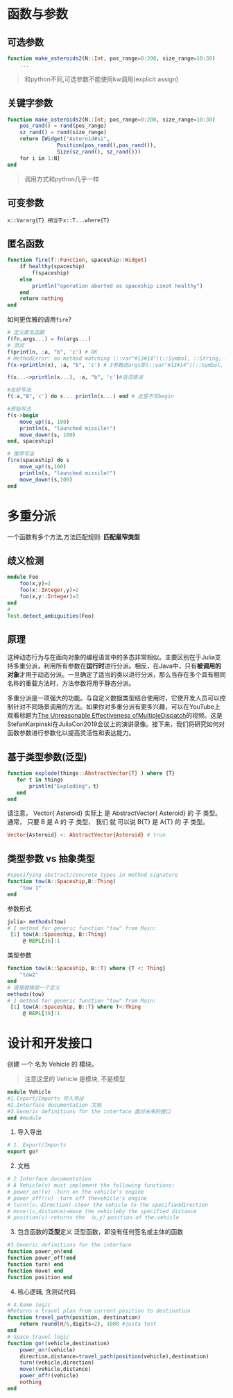 # 函数与参数
## 可选参数
```julia
function make_asteroids2(N::Int, pos_range=0:200, size_range=10:30)
	...
```
>和python不同,可选参数不能使用kw调用(explicit assign)

## 关键字参数
```julia
function make_asteroids2(N::Int; pos_range=0:200, size_range=10:30)
	pos_rand() = rand(pos_range)
	sz_rand() = rand(size_range)
	return [Widget("Asteroid#si",
				Position(pos_rand(),pos_rand()),
				Size(sz_rand(), sz_rand()))
	for i in 1:N]
end
```
>调用方式和python几乎一样
## 可变参数
`x::Vararg{T} 相当于x::T...where{T}`
## 匿名函数
```julia
function fire(f::Function, spaceship::Widget)
	if healthy(spaceship)
		f(spaceship)
	else
		println("operation aborted as spaceship isnot healthy")
	end
	return nothing
end
```
如何更优雅的调用`fire`?
```julia
# 定义匿名函数
f(fn,args...) = fn(args...)
# 测试
f(println, :a, "b", 'c') # OK
# MethodError: no method matching (::var"#13#14")(::Symbol, ::String, ::Char)
f(x->println(x), :a, "b", 'c') # 3参数进args即(::var"#13#14")(::Symbol, ::String, ::Char)

f(x...->println(x...), :a, "b", 'c')#语法错误

#友好写法
f(:a,"B",'c') do s... println(s...) end # 这里不写begin

#原始写法
f(s->begin
	move_up!(s, 100)
	println(s, "launched missile!")
	move_down!(s, 100)
end, spaceship)

# 推荐写法
fire(spaceship) do s
	move_up!(s,100)
	println(s, "launched missile!")
	move_down!(s,100)
end
```
# 多重分派

一个函数有多个方法,方法匹配规则:
**匹配最窄类型**

## 歧义检测
```julia
module Foo
	foo(x,y)=1
	foo(x::Integer,y)=2
	foo(x,y::Integer)=3
end
#
Test.detect_ambiguities(Foo)
```
## 原理
这种动态行为与在面向对象的编程语言中的多态非常相似。主要区别在于Julia支持多重分派，利用所有参数在**运行时**进行分派。相反，在Java中，只有**被调用的对象**才用于动态分派。一旦确定了适当的类以进行分派，那么当存在多个具有相同名称的重载方法时，方法参数将用于静态分派。

多重分派是一项强大的功能。与自定义数据类型结合使用时，它使开发人员可以控制针对不同场景调用的方法。如果你对多重分派有更多兴趣，可以在YouTube上观看标题为[The Unreasonable Effectiveness ofMultipleDispatch](https://www.youtube.com/watch?v=kc9HwsxE1OY)的视频。这是StefanKarpinski在JuliaCon2019会议上的演讲录像。接下来，我们将研究如何对函数参数进行参数化以提高灵活性和表达能力。

## 基于类型参数(泛型)
 ```julia
function explode(things::AbstractVector{T} ) where {T}
	for t in things
		println("Exploding"，t）
	end
end
```

请注意， Vector{ Asteroid} 实际上 是 AbstractVector{ Asteroid} 的 子 类型。 通常， 只要 B 是 A 的 子 类型， 我们 就 可以说 B{T} 是 A{T} 的 子 类型。
```julia
Vector{Asteroid} <: AbstractVector{Asteroid} # true
```
## 类型参数 vs 抽象类型
```julia
#specifying abstract/concrete types in method signature
function tow(A::Spaceship,B::Thing)
	"tow 1"
end
```
参数形式
```julia
julia> methods(tow)
# 1 method for generic function "tow" from Main:
 [1] tow(A::Spaceship, B::Thing)
     @ REPL[36]:1
```
类型参数
```julia
function tow(A::Spaceship, B::T) where {T <: Thing}
	"tow2"
end
# 直接替换前一个定义
methods(tow)
# 1 method for generic function "tow" from Main:
 [1] tow(A::Spaceship, B::T) where T<:Thing
     @ REPL[38]:1
```
# 设计和开发接口

创建 一个 名为 Vehicle 的 模块。
> 注意这里的 Vehicle 是模块, 不是模型

```julia
module Vehicle
#1.Export/Imports 导入导出
#2.Interface documentation 文档
#3.Generic definitions for the interface 面对未来的接口
end #module
```
1. 导入导出
```julia
# 1. Export/Imports
export go!
```
2. 文档
```julia
# 2 Interface documentation
# A Vehicle(v) must implement the following functions:
# power_on!(v) -turn on the vehicle's engine
# power_off!(v) -turn off thevehicle's engine
# turn!(v，direction)-steer the vehicle to the specifieddirection
# move!(v,distance)=move the vehicleby the specified distance
# position(v)-returns the （x,y）position of the.vehicle
```
3. 包含函数的**泛型**定义
	泛型函数，即没有任何签名或主体的函数
```julia
#3.Generic definitions for the interface
function power_on!end
function power_off!end
function turn! end
function move! end
function position end
```
 
4. 核心逻辑, 含测试代码
```julia
# 4.Game 1ogic
#Returns a travel plan from current position to destination
function travel_path(position, destination)
	return round(π/6,digits=2), 1000 #justa test
end
# Space travel logic
function go!(vehicle,destination)
	power_on!(vehicle)
	direction,distance=travel_path(position(vehicle),destination)
	turn!(vehicle,direction)
	move!(vehicle,distance)
	power_off!(vehicle)
	nothing
end
```